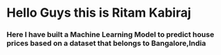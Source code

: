 <h1>Hello Guys this is Ritam Kabiraj </h1>
<h3>Here I have built a Machine Learning Model to predict house prices based on a dataset that belongs to Bangalore,India</h3>
